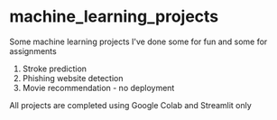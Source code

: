 # machine_learning_projects
Some machine learning projects I've done some for fun and some for assignments 

1. Stroke prediction
2. Phishing website detection
3. Movie recommendation - no deployment

All projects are completed using Google Colab and Streamlit only 
